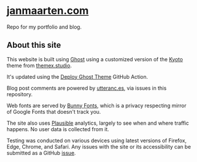 # [janmaarten.com](https://janmaarten.com)

Repo for my portfolio and blog.

## About this site

This website is built using [Ghost](https://ghost.org/) using a customized version of the [Kyoto](https://themex.studio/kyoto/) theme from [themex.studio](https://themex.studio/).

It's updated using the [Deploy Ghost Theme](https://github.com/marketplace/actions/deploy-ghost-theme?ref=themex.studio) GitHub Action.

Blog post comments are powered by [utteranc.es](https://utteranc.es/), via issues in this repository.

Web fonts are served by [Bunny Fonts](https://fonts.bunny.net/), which is a privacy respecting mirror of Google Fonts that doesn't track you. 

The site also uses [Plausible](https://plausible.io/) analytics, largely to see when and where traffic happens. No user data is collected from it.

Testing was conducted on various devices using latest versions of Firefox, Edge, Chrome, and Safari. Any issues with the site or its accessibility can be submitted as a GitHub [issue](https://github.com/janmaarten-a11y/janmaarten.com/issues/new/choose). 
